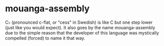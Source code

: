 # mouanga-assembly
C♭ (pronounced c-flat, or "cess" in Swedish) is like C but one step lower (just like you would expect). It also goes by the name mouanga-assembly due to the simple reason that the developer of this language was mystically compelled (forced) to name it that way.
